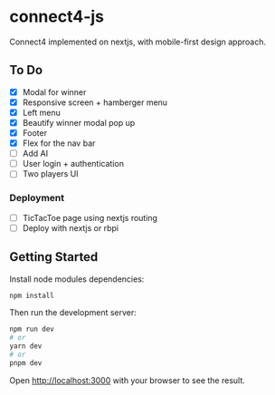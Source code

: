 # connect4-js
Connect4 implemented on nextjs, with mobile-first design approach.  

## To Do  
 - [x] Modal for winner
 - [x] Responsive screen + hamberger menu
 - [x] Left menu
 - [X] Beautify winner modal pop up
 - [X] Footer
 - [X] Flex for the nav bar
 - [ ] Add AI
 - [ ] User login + authentication
 - [ ] Two players UI

### Deployment
- [ ] TicTacToe page using nextjs routing
- [ ] Deploy with nextjs or rbpi

## Getting Started
Install node modules dependencies:
```bash
npm install
```

Then run the development server:

```bash
npm run dev
# or
yarn dev
# or
pnpm dev
```

Open [http://localhost:3000](http://localhost:3000) with your browser to see the result.
